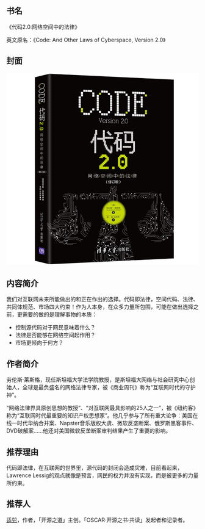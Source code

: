 ##  书名

《代码2.0:网络空间中的法律》

英文原名：《Code: And Other Laws of Cyberspace, Version 2.0》

## 封面

![](./face-image/code-2-law-in-cyberspace.jpg)

## 内容简介

我们对互联网未来所能做出的和正在作出的选择。代码即法律，空间代码、法律、共同体规范、市场四大约束！作为人本身，在众多力量所包围，可能在做出选择之前，更需要的做的是理解事物的本质：

* 控制源代码对于网民意味着什么？
* 法律是否能够在网络空间起作用？
* 市场更倾向于何方？

## 作者简介

劳伦斯·莱斯格，现任斯坦福大学法学院教授，是斯坦福大网络与社会研究中心创始人，全球是最负盛名的网络法律专家，被《商业周刊》称为“互联网时代的守护神”。

“网络法律界具原创思想的教授”、“对互联网最具影响的25人之一”，被《纽约客》称为“互联网时代最重要的知识产权思想家”。他几乎参与了所有重大论争：美国在线一时代华纳合并案、Napster音乐版权大虞、微软反垄断案、俄罗斯黑客事件、DVD破解案……他还对美国微软反垄断案审判结果产生了重要的影响。

## 推荐理由

代码即法律，在互联网的世界里，源代码的封闭会造成灾难，目前看起来，Lawrence Lessig的观点就像是预言，网民的权力并没有实现，而是被更多的力量所约束。

## 推荐人

[适兕](https://opensourceway.community/all_about_kuosi)，作者，「开源之道」主创。「OSCAR·开源之书·共读」发起者和记录者。